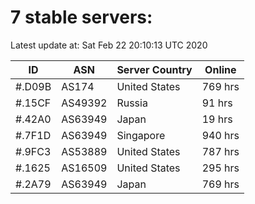 # 7 stable servers:

Latest update at: Sat Feb 22 20:10:13 UTC 2020

| ID | ASN | Server Country | Online |
| -- | --- | -------------- | ------ |
| #.D09B | AS174 | United States | 769 hrs |
| #.15CF | AS49392 | Russia | 91 hrs |
| #.42A0 | AS63949 | Japan | 19 hrs |
| #.7F1D | AS63949 | Singapore | 940 hrs |
| #.9FC3 | AS53889 | United States | 787 hrs |
| #.1625 | AS16509 | United States | 295 hrs |
| #.2A79 | AS63949 | Japan | 769 hrs |

